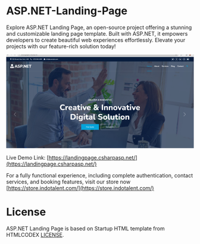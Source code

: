 # ASP.NET-Landing-Page
Explore ASP.NET Landing Page, an open-source project offering a stunning and customizable landing page template. Built with ASP.NET, it empowers developers to create beautiful web experiences effortlessly. Elevate your projects with our feature-rich solution today!

![ASP.NET Landing Page](wwwroot/landing-page.png)

Live Demo Link: [https://landingpage.csharpasp.net/](https://landingpage.csharpasp.net/)

For a fully functional experience, including complete authentication, contact services, and booking features, visit our store now [https://store.indotalent.com/](https://store.indotalent.com/)

# License
ASP.NET Landing Page is based on Startup HTML template from HTMLCODEX [LICENSE](LICENSE).



